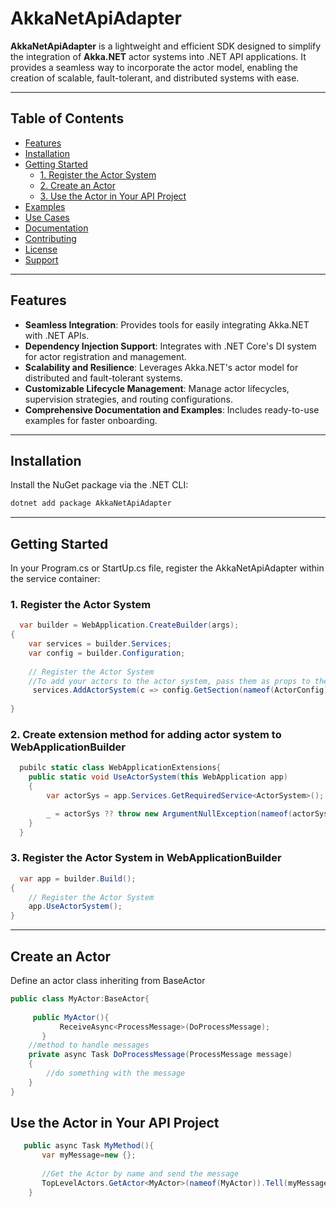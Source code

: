 # AkkaNetApiAdapter

**AkkaNetApiAdapter** is a lightweight and efficient SDK designed to simplify the integration of **Akka.NET** actor systems into .NET API applications. It provides a seamless way to incorporate the actor model, enabling the creation of scalable, fault-tolerant, and distributed systems with ease.

---

## Table of Contents
- [Features](#features)
- [Installation](#installation)
- [Getting Started](#getting-started)
    - [1. Register the Actor System](#1-register-the-actor-system)
    - [2. Create an Actor](#2-create-an-actor)
    - [3. Use the Actor in Your API Project](#3-use-the-actor-in-your-api)
- [Examples](#examples)
- [Use Cases](#use-cases)
- [Documentation](#documentation)
- [Contributing](#contributing)
- [License](#license)
- [Support](#support)

---

## Features

- **Seamless Integration**: Provides tools for easily integrating Akka.NET with .NET APIs.
- **Dependency Injection Support**: Integrates with .NET Core's DI system for actor registration and management.
- **Scalability and Resilience**: Leverages Akka.NET's actor model for distributed and fault-tolerant systems.
- **Customizable Lifecycle Management**: Manage actor lifecycles, supervision strategies, and routing configurations.
- **Comprehensive Documentation and Examples**: Includes ready-to-use examples for faster onboarding.

---

## Installation

Install the NuGet package via the .NET CLI:
```bash
dotnet add package AkkaNetApiAdapter
```

<hr>

## Getting Started
In your Program.cs or StartUp.cs file, register the AkkaNetApiAdapter within the service container:
    
### 1. Register the Actor System
```csharp
  var builder = WebApplication.CreateBuilder(args);
{
    var services = builder.Services;
    var config = builder.Configuration;
    
    // Register the Actor System
    //To add your actors to the actor system, pass them as props to the AddActorSystem method
     services.AddActorSystem(c => config.GetSection(nameof(ActorConfig)).Bind(c), typeof(MyActor));
    
}
```
### 2. Create extension method for adding actor system to WebApplicationBuilder
```csharp
  pubilc static class WebApplicationExtensions{
    public static void UseActorSystem(this WebApplication app)
    {
        var actorSys = app.Services.GetRequiredService<ActorSystem>();

        _ = actorSys ?? throw new ArgumentNullException(nameof(actorSys));
    }
  }
```
### 3. Register the Actor System in WebApplicationBuilder
```csharp
  var app = builder.Build();
{
    // Register the Actor System
    app.UseActorSystem();
}
```
<hr>

## Create an Actor
Define an actor class inheriting from BaseActor
 ```csharp
 public class MyActor:BaseActor{
     
      public MyActor(){
            ReceiveAsync<ProcessMessage>(DoProcessMessage);
        }
     //method to handle messages
     private async Task DoProcessMessage(ProcessMessage message)
     {
         //do something with the message
     }
 }
 ```

## Use the Actor in Your API Project
```csharp
   public async Task MyMethod(){
       var myMessage=new {};
       
       //Get the Actor by name and send the message
       TopLevelActors.GetActor<MyActor>(nameof(MyActor)).Tell(myMessage);
    }
```
